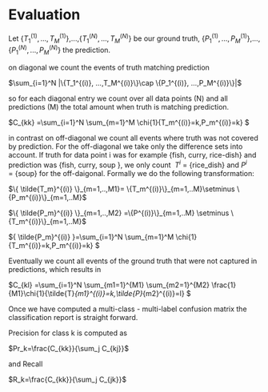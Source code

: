 
# Evaluation

Let \{$T_1^{(1)}, ...,T_M^{(1)}$\},...,\{$T_1^{(N)}, ...,T_M^{(N)}$\} be our ground truth, 
\{$P_1^{(1)}, ...,P_M^{(1)}$\},...,\{$P_1^{(N)}, ...,P_M^{(N)}$\} the prediction.

on diagonal we count the events of truth matching prediction

$\sum_{i=1}^N |\{T_1^{(i)}, ...,T_M^{(i)}\}\cap \{P_1^{(i)}, ...,P_M^{(i)}\}|$

so for each diagonal entry we count over all data points (N) and all predictions (M) the total amount when truth is matching prediction.

$C_{kk} =\sum_{i=1}^N \sum_{m=1}^M \chi{1}\{T_m^{(i)}=k,P_m^{(i)}=k\} $

in contrast on off-diagonal we count all events where truth was not covered by prediction.
For the off-diagonal we take only the difference sets into account. If truth for data point i was for example {fish, curry, rice-dish} and prediction was {fish, curry, soup }, we only count 
$T^i$ = {rice_dish} and $P^i$ = {soup} for the off-daigonal. Formally we do the following transformation:

$\{ \tilde{T_m}^{(i)} \}_{m=1,..,M1}= \{T_m^{(i)}\}_{m=1,..M}\setminus \{P_m^{(i)}\}_{m=1,..M}$ 

$\{ \tilde{P_m}^{(i)} \}_{m=1,..,M2}  =\{P^{(i)}\}_{m=1,..M} \setminus \{T_m^{(i)}\}_{m=1,..M}$

$\{ \tilde{P_m}^{(i)} \}=\sum_{i=1}^N \sum_{m=1}^M \chi{1}\{T_m^{(i)}=k,P_m^{(i)}=k\} $

Eventually we count all events of the ground truth that were not captured in predictions, which results in

$C_{kl} =\sum_{i=1}^N \sum_{m1=1}^{M1} \sum_{m2=1}^{M2}
\frac{1}{M1}\chi{1}\{\tilde{T}_{m1}^{(i)}=k,\tilde{P}_{m2}^{(i)}=l\} $

Once we have computed a multi-class - multi-label confusion matrix the classification report is straight forward.

Precision for class k is computed as

$Pr_k=\frac{C_{kk}}{\sum_j C_{kj}}$

and Recall

$R_k=\frac{C_{kk}}{\sum_j C_{jk}}$


